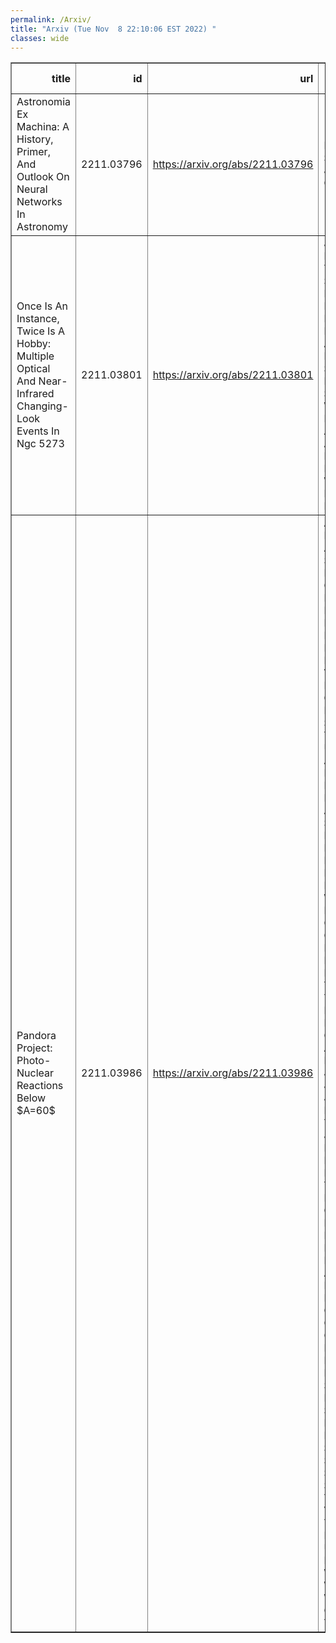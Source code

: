 ```yaml
---
permalink: /Arxiv/
title: "Arxiv (Tue Nov  8 22:10:06 EST 2022) "
classes: wide
---
```

<table border="1" class="dataframe">
  <thead>
    <tr style="text-align: right;">
      <th>title</th>
      <th>id</th>
      <th>url</th>
      <th>authors</th>
      <th>Local Authors</th>
    </tr>
  </thead>
  <tbody>
    <tr>
      <td>Astronomia Ex Machina: A History, Primer, And Outlook On Neural Networks   In Astronomy</td>
      <td>2211.03796</td>
      <td><a href="https://arxiv.org/abs/2211.03796" target="_blank">https://arxiv.org/abs/2211.03796</a></td>
      <td>Michael J. Smith, James E. Geach</td>
      <td>Michael Rizzo Smith</td>
    </tr>
    <tr>
      <td>Once Is An Instance, Twice Is A Hobby: Multiple Optical And   Near-Infrared Changing-Look Events In Ngc 5273</td>
      <td>2211.03801</td>
      <td><a href="https://arxiv.org/abs/2211.03801" target="_blank">https://arxiv.org/abs/2211.03801</a></td>
      <td>J. M. M. Neustadt, J. T. Hinkle, C. S. Kochanek, M. T. Reynolds, S. Mathur, M. A. Tucker, R. Pogge, K. Z. Stanek, A. V. Payne, B. J. Shappee, T. W. -S. Holoien, K. Auchettl, C. Ashall, T. Dejaeger, D. Desai, A. Do, W. B. Hoogendam, M. E. Huber</td>
      <td>Christopher Kochanek, Krzysztof Stanek, Michael Tucker, Richard Pogge, Smita Mathur</td>
    </tr>
    <tr>
      <td>Pandora Project: Photo-Nuclear Reactions Below $A=60$</td>
      <td>2211.03986</td>
      <td><a href="https://arxiv.org/abs/2211.03986" target="_blank">https://arxiv.org/abs/2211.03986</a></td>
      <td>A. Tamii, L. Pellegri, P. -A. Söderström, D. Allard, S. Goriely, T. Inakura, E. Khan, E. Kido, M. Kimura, E. Litvinova, S. Nagataki, P. Von Neumann-Cosel, N. Pietralla, N. Shimizu, N. Tsoneva, Y. Utsuno, S. Adachi, A. Bahini, D. Balabanski, B. Baret, J. A. C. Bekker, S. D. Binda, E. Boicu, A. Bracco, I. Brandherm, M. Brezeanu, J. W. Brummer, F. Camera, F. C. L. Crespi, R. Dalal, L. M. Donaldson, Y. Fujikawa, T. Furuno, H. Haoning, Y. Honda, A. Gavrilescu, A. Inoue, J. Isaak, H. Jivan, P. M. Jones, S. Jongile, T. Kawabata, T. Khumalo, J. Kiener, J. Kleemann, N. Kobayashi, Y. Koshio, A. Kuşoğlu, K. C. W. Li, K. L. Malatji, R. E. Molaeng, H. Motoki, M. Murata, A. Netshiya, R. Neveling, R. Niina, J. Oliver, S. Okamoto, S. Ota, O. Papst, E. Parizot, T. Petruse, M. S. Reen, P. Ring, K. Sakanashi, E. Sideras-Haddad, S. Siem, M. Spall, T. Suda, T. Sudo, Y. Taniguchi, V. Tatischeff, H. Utsunomiya, H. Wang, V. Werner, H. Wibowo, M. Wiedeking, O. Wieland, Y. Xu</td>
      <td>Takahiro Sudoh (Sudo)</td>
    </tr>
  </tbody>
</table>